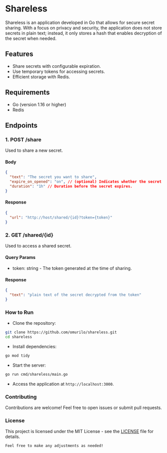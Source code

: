 # Shareless

Shareless is an application developed in Go that allows for secure secret sharing. With a focus on privacy and security, the application does not store secrets in plain text; instead, it only stores a hash that enables decryption of the secret when needed.

## Features

- Share secrets with configurable expiration.
- Use temporary tokens for accessing secrets.
- Efficient storage with Redis.

## Requirements

- Go (version 1.16 or higher)
- Redis

## Endpoints

### 1. POST /share

Used to share a new secret.

#### Body
```json
{
  "text": "The secret you want to share",
  "expire_on_opened": "on", // (optional) Indicates whether the secret should expire after being accessed.
  "duration": "1h" // Duration before the secret expires.
}
```

#### Response
```json
{
  "url": "http://host/shared/{id}?token={token}"
}
```

### 2. GET /shared/{id}

Used to access a shared secret.

#### Query Params

- token: string - The token generated at the time of sharing.

#### Response

```json
{
  "text": "plain text of the secret decrypted from the token"
}
```

### How to Run

- Clone the repository:
```bash
git clone https://github.com/omurilo/shareless.git
cd shareless
```

- Install dependencies:
```bash
go mod tidy
```

- Start the server:
```bash
go run cmd/shareless/main.go
```

- Access the application at `http://localhost:3000`.

### Contributing

Contributions are welcome! Feel free to open issues or submit pull requests.

### License

This project is licensed under the MIT License - see the [LICENSE](LICENSE) file for details.

```
Feel free to make any adjustments as needed!
```
